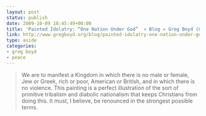 ```yaml
---
layout: post
status: publish
date: 2009-10-09 18:45:49+00:00
title: 'Painted Idolatry: “One Nation Under God”  » Blog » Greg Boyd (Christus Victor Ministries)'
link: http://www.gregboyd.org/blog/painted-idolatry-one-nation-under-god/
type: aside
categories:
- greg boyd
- peace
---
```


> We are to manifest a Kingdom in which there is no male or female, Jew or Greek, rich or poor, American or British, and in which there is no violence. This painting is a perfect illustration of the sort of primitive tribalism and diabolic nationalism that keeps Christians from doing this. It must, I believe, be renounced in the strongest possible terms.
